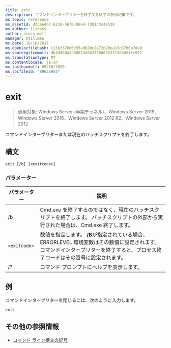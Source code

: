 ```yaml
---
title: exit
description: コマンドインタープリターを終了する終了の参照記事です。
ms.topic: reference
ms.assetid: d3cee4a2-6210-46f0-b8e4-7381c3c4e530
ms.author: lizross
author: eross-msft
manager: mtillman
ms.date: 10/16/2017
ms.openlocfilehash: c1fbf37b80c55a9620c2e72d20ea13c6766b7da9
ms.sourcegitcommit: db2d46842c68813d043738d6523f13d8454fc972
ms.translationtype: MT
ms.contentlocale: ja-JP
ms.lasthandoff: 09/10/2020
ms.locfileid: "89635955"
---
```

# <a name="exit"></a>exit

> 適用対象: Windows Server (半期チャネル)、Windows Server 2019、Windows Server 2016、Windows Server 2012 R2、Windows Server 2012

コマンドインタープリターまたは現在のバッチスクリプトを終了します。

## <a name="syntax"></a>構文

```
exit [/b] [<exitcode>]
```

### <a name="parameters"></a>パラメーター

| パラメーター | 説明 |
| --------- | ----------- |
| /b | Cmd.exe を終了するのではなく、現在のバッチスクリプトを終了します。 バッチスクリプトの外部から実行された場合は、Cmd.exe 終了します。 |
| `<exitcode>` | 数値を指定します。 **/B**が指定されている場合、ERRORLEVEL 環境変数はその数値に設定されます。 コマンドインタープリターを終了すると、プロセス終了コードはその番号に設定されます。 |
| /? | コマンド プロンプトにヘルプを表示します。 |

## <a name="examples"></a>例

コマンドインタープリターを閉じるには、次のように入力します。

```
exit
```

## <a name="additional-references"></a>その他の参照情報

- [コマンド ライン構文の記号](command-line-syntax-key.md)
